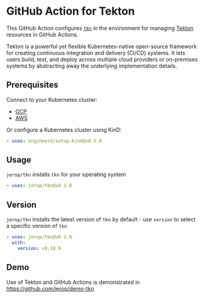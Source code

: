 # GitHub Action for Tekton

This GitHub Action configures [`tkn`](https://github.com/tektoncd/cli) in the environment for managing [Tekton](https://tekton.dev/) 
resources in GitHub Actions. 

Tekton is a powerful yet flexible Kubernetes-native open-source framework for creating continuous integration and 
delivery (CI/CD) systems. It lets users build, test, and deploy across multiple cloud providers or on-premises systems 
by abstracting away the underlying implementation details.

## Prerequisites

Connect to your Kubernetes cluster:
- [GCP](https://github.com/google-github-actions/auth)
- [AWS](https://github.com/aws-actions/configure-aws-credentials)

Or configure a Kubernetes cluster using KinD:

```yaml
- uses: engineerd/setup-kind@v0.5.0
```

## Usage

`jerop/tkn` installs `tkn` for your operating system 

```yaml
- uses: jerop/tkn@v0.1.0
```

## Version

`jerop/tkn` installs the latest version of `tkn` by default - use `version` to select a specific version of `tkn`

```yaml
- uses: jerop/tkn@v0.1.0
  with:
    version: v0.18.0
```

## Demo

Use of Tekton and GitHub Actions is demonstrated in https://github.com/jerop/demo-tkn
